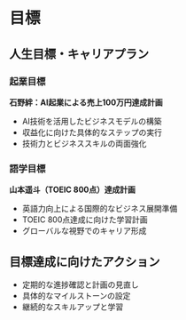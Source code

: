 # 目標

## 人生目標・キャリアプラン

### 起業目標
**石野絆：AI起業による売上100万円達成計画**
- AI技術を活用したビジネスモデルの構築
- 収益化に向けた具体的なステップの実行
- 技術力とビジネススキルの両面強化

### 語学目標
**山本遥斗（TOEIC 800点）達成計画**
- 英語力向上による国際的なビジネス展開準備
- TOEIC 800点達成に向けた学習計画
- グローバルな視野でのキャリア形成

## 目標達成に向けたアクション
- 定期的な進捗確認と計画の見直し
- 具体的なマイルストーンの設定
- 継続的なスキルアップと学習